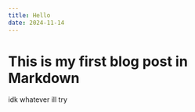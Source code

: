 ```yaml
---
title: Hello
date: 2024-11-14
---
```


# This is my first blog post in Markdown

idk whatever ill try